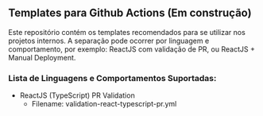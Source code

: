 ## Templates para Github Actions (Em construção)

Este repositório contém os templates recomendados para se utilizar nos projetos internos. A separação pode ocorrer por linguagem e comportamento, por exemplo: ReactJS com validação de PR, ou ReactJS + Manual Deployment.

### Lista de Linguagens e Comportamentos Suportadas:
- ReactJS (TypeScript) PR Validation 
  - Filename: validation-react-typescript-pr.yml
